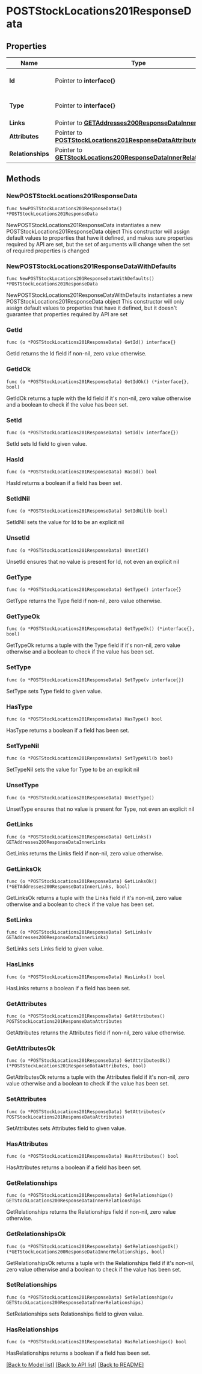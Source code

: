 # POSTStockLocations201ResponseData

## Properties

Name | Type | Description | Notes
------------ | ------------- | ------------- | -------------
**Id** | Pointer to **interface{}** | The resource&#39;s id | [optional] 
**Type** | Pointer to **interface{}** | The resource&#39;s type | [optional] 
**Links** | Pointer to [**GETAddresses200ResponseDataInnerLinks**](GETAddresses200ResponseDataInnerLinks.md) |  | [optional] 
**Attributes** | Pointer to [**POSTStockLocations201ResponseDataAttributes**](POSTStockLocations201ResponseDataAttributes.md) |  | [optional] 
**Relationships** | Pointer to [**GETStockLocations200ResponseDataInnerRelationships**](GETStockLocations200ResponseDataInnerRelationships.md) |  | [optional] 

## Methods

### NewPOSTStockLocations201ResponseData

`func NewPOSTStockLocations201ResponseData() *POSTStockLocations201ResponseData`

NewPOSTStockLocations201ResponseData instantiates a new POSTStockLocations201ResponseData object
This constructor will assign default values to properties that have it defined,
and makes sure properties required by API are set, but the set of arguments
will change when the set of required properties is changed

### NewPOSTStockLocations201ResponseDataWithDefaults

`func NewPOSTStockLocations201ResponseDataWithDefaults() *POSTStockLocations201ResponseData`

NewPOSTStockLocations201ResponseDataWithDefaults instantiates a new POSTStockLocations201ResponseData object
This constructor will only assign default values to properties that have it defined,
but it doesn't guarantee that properties required by API are set

### GetId

`func (o *POSTStockLocations201ResponseData) GetId() interface{}`

GetId returns the Id field if non-nil, zero value otherwise.

### GetIdOk

`func (o *POSTStockLocations201ResponseData) GetIdOk() (*interface{}, bool)`

GetIdOk returns a tuple with the Id field if it's non-nil, zero value otherwise
and a boolean to check if the value has been set.

### SetId

`func (o *POSTStockLocations201ResponseData) SetId(v interface{})`

SetId sets Id field to given value.

### HasId

`func (o *POSTStockLocations201ResponseData) HasId() bool`

HasId returns a boolean if a field has been set.

### SetIdNil

`func (o *POSTStockLocations201ResponseData) SetIdNil(b bool)`

 SetIdNil sets the value for Id to be an explicit nil

### UnsetId
`func (o *POSTStockLocations201ResponseData) UnsetId()`

UnsetId ensures that no value is present for Id, not even an explicit nil
### GetType

`func (o *POSTStockLocations201ResponseData) GetType() interface{}`

GetType returns the Type field if non-nil, zero value otherwise.

### GetTypeOk

`func (o *POSTStockLocations201ResponseData) GetTypeOk() (*interface{}, bool)`

GetTypeOk returns a tuple with the Type field if it's non-nil, zero value otherwise
and a boolean to check if the value has been set.

### SetType

`func (o *POSTStockLocations201ResponseData) SetType(v interface{})`

SetType sets Type field to given value.

### HasType

`func (o *POSTStockLocations201ResponseData) HasType() bool`

HasType returns a boolean if a field has been set.

### SetTypeNil

`func (o *POSTStockLocations201ResponseData) SetTypeNil(b bool)`

 SetTypeNil sets the value for Type to be an explicit nil

### UnsetType
`func (o *POSTStockLocations201ResponseData) UnsetType()`

UnsetType ensures that no value is present for Type, not even an explicit nil
### GetLinks

`func (o *POSTStockLocations201ResponseData) GetLinks() GETAddresses200ResponseDataInnerLinks`

GetLinks returns the Links field if non-nil, zero value otherwise.

### GetLinksOk

`func (o *POSTStockLocations201ResponseData) GetLinksOk() (*GETAddresses200ResponseDataInnerLinks, bool)`

GetLinksOk returns a tuple with the Links field if it's non-nil, zero value otherwise
and a boolean to check if the value has been set.

### SetLinks

`func (o *POSTStockLocations201ResponseData) SetLinks(v GETAddresses200ResponseDataInnerLinks)`

SetLinks sets Links field to given value.

### HasLinks

`func (o *POSTStockLocations201ResponseData) HasLinks() bool`

HasLinks returns a boolean if a field has been set.

### GetAttributes

`func (o *POSTStockLocations201ResponseData) GetAttributes() POSTStockLocations201ResponseDataAttributes`

GetAttributes returns the Attributes field if non-nil, zero value otherwise.

### GetAttributesOk

`func (o *POSTStockLocations201ResponseData) GetAttributesOk() (*POSTStockLocations201ResponseDataAttributes, bool)`

GetAttributesOk returns a tuple with the Attributes field if it's non-nil, zero value otherwise
and a boolean to check if the value has been set.

### SetAttributes

`func (o *POSTStockLocations201ResponseData) SetAttributes(v POSTStockLocations201ResponseDataAttributes)`

SetAttributes sets Attributes field to given value.

### HasAttributes

`func (o *POSTStockLocations201ResponseData) HasAttributes() bool`

HasAttributes returns a boolean if a field has been set.

### GetRelationships

`func (o *POSTStockLocations201ResponseData) GetRelationships() GETStockLocations200ResponseDataInnerRelationships`

GetRelationships returns the Relationships field if non-nil, zero value otherwise.

### GetRelationshipsOk

`func (o *POSTStockLocations201ResponseData) GetRelationshipsOk() (*GETStockLocations200ResponseDataInnerRelationships, bool)`

GetRelationshipsOk returns a tuple with the Relationships field if it's non-nil, zero value otherwise
and a boolean to check if the value has been set.

### SetRelationships

`func (o *POSTStockLocations201ResponseData) SetRelationships(v GETStockLocations200ResponseDataInnerRelationships)`

SetRelationships sets Relationships field to given value.

### HasRelationships

`func (o *POSTStockLocations201ResponseData) HasRelationships() bool`

HasRelationships returns a boolean if a field has been set.


[[Back to Model list]](../README.md#documentation-for-models) [[Back to API list]](../README.md#documentation-for-api-endpoints) [[Back to README]](../README.md)


